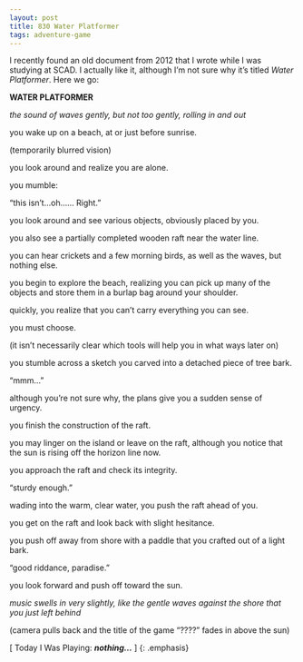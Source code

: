 ```yaml
---
layout: post
title: 830 Water Platformer
tags: adventure-game
---
```

I recently found an old document from 2012 that I wrote while I was studying at SCAD.  I actually like it, although I’m not sure why it’s titled *Water Platformer*.  Here we go:

**WATER PLATFORMER**

*the sound of waves gently, but not too gently, rolling in and out*

you wake up on a beach, at or just before sunrise.  

(temporarily blurred vision)

you look around and realize you are alone.

you mumble:

“this isn’t…oh…… Right.”

you look around and see various objects, obviously placed by you.

you also see a partially completed wooden raft near the water line.

you can hear crickets and a few morning birds, as well as the waves, but nothing else.

you begin to explore the beach, realizing you can pick up many of the objects and store them in a burlap bag around your shoulder.

quickly, you realize that you can’t carry everything you can see.  

you must choose.

(it isn’t necessarily clear which tools will help you in what ways later on)

you stumble across a sketch you carved into a detached piece of tree bark.

“mmm…”

although you’re not sure why, the plans give you a sudden sense of urgency.

you finish the construction of the raft.

you may linger on the island or leave on the raft, although you notice that the sun is rising off the horizon line now.

you approach the raft and check its integrity.

“sturdy enough.”

wading into the warm, clear water, you push the raft ahead of you.

you get on the raft and look back with slight hesitance.

you push off away from shore with a paddle that you crafted out of a light bark.

“good riddance, paradise.”

you look forward and push off toward the sun.

*music swells in very slightly, like the gentle waves against the shore that you just left behind*

(camera pulls back and the title of the game “????” fades in above the sun)

[ Today I Was Playing: ***nothing...*** ]
{: .emphasis}

